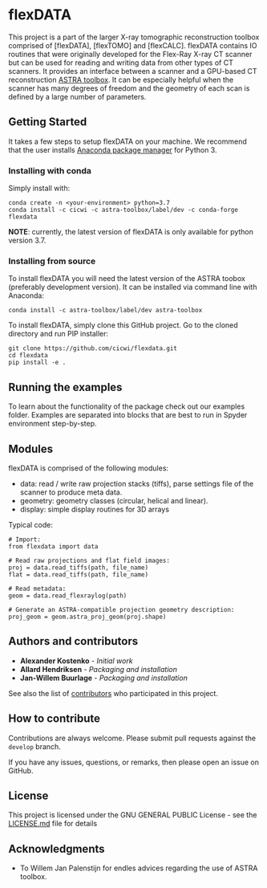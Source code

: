 # flexDATA

This project is a part of the larger X-ray tomographic reconstruction toolbox comprised of [flexDATA], [flexTOMO] and [flexCALC].
flexDATA contains IO routines that were originally developed for the Flex-Ray X-ray CT scanner but can be used for reading and writing data from other types of CT scanners. It provides an interface between a scanner and a GPU-based CT reconstruction [ASTRA toolbox](https://www.astra-toolbox.com/). It can be especially helpful when the scanner has many degrees of freedom and the geometry of each scan is defined by a large number of parameters.

## Getting Started

It takes a few steps to setup flexDATA on your machine. We recommend that the user installs [Anaconda package manager](https://www.anaconda.com/download/) for Python 3.

### Installing with conda

Simply install with:
```
conda create -n <your-environment> python=3.7
conda install -c cicwi -c astra-toolbox/label/dev -c conda-forge flexdata
```

**NOTE**: currently, the latest version of flexDATA is only available
for python version 3.7.

### Installing from source

To install flexDATA you will need the latest version of the ASTRA toobox (preferably development version). It can be installed via command line with Anaconda:

```
conda install -c astra-toolbox/label/dev astra-toolbox
```

To install flexDATA, simply clone this GitHub project. Go to the cloned directory and run PIP installer:
```
git clone https://github.com/cicwi/flexdata.git
cd flexdata
pip install -e .
```

## Running the examples

To learn about the functionality of the package check out our examples folder. Examples are separated into blocks that are best to run in Spyder environment step-by-step.

## Modules

flexDATA is comprised of the following modules:

* data:     read / write raw projection stacks (tiffs), parse settings file of the scanner to produce meta data.
* geometry:  geometry classes (circular, helical and linear).
* display: simple display routines for 3D arrays

Typical code:
```
# Import:
from flexdata import data

# Read raw projections and flat field images:
proj = data.read_tiffs(path, file_name)
flat = data.read_tiffs(path, file_name)

# Read metadata:
geom = data.read_flexraylog(path)

# Generate an ASTRA-compatible projection geometry description:
proj_geom = geom.astra_proj_geom(proj.shape)
```

## Authors and contributors

* **Alexander Kostenko** - *Initial work*
* **Allard Hendriksen** - *Packaging and installation*
* **Jan-Willem Buurlage** - *Packaging and installation*

See also the list of [contributors](https://github.com/cicwi/flexdata/contributors) who participated in this project.

## How to contribute

Contributions are always welcome. Please submit pull requests against the `develop` branch.

If you have any issues, questions, or remarks, then please open an issue on GitHub.

## License

This project is licensed under the GNU GENERAL PUBLIC License - see the [LICENSE.md](LICENSE.md) file for details

## Acknowledgments

* To Willem Jan Palenstijn for endles advices regarding the use of ASTRA toolbox.
